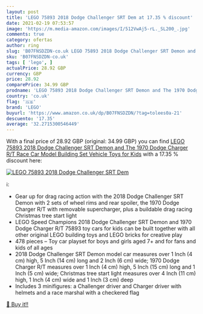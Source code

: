 ```yaml
---
layout: post
title: 'LEGO 75893 2018 Dodge Challenger SRT Dem at 17.35 % discount'
date: 2021-02-19 07:53:57
image: 'https://m.media-amazon.com/images/I/512VwAj5-rL._SL200_.jpg'
comments: true
category: ofertas
author: ring
slug: 'B07FNSDZDN-co.uk LEGO 75893 2018 Dodge Challenger SRT Demon and The 1970...'
sku: 'B07FNSDZDN-co.uk'
tags: [ 'lego', ]
actualPrice: 28.92 GBP
currency: GBP
price: 28.92
comparePrice: 34.99 GBP
prodname: 'LEGO 75893 2018 Dodge Challenger SRT Demon and The 1970 Dodge Charger R/T Race Car Model Building Set  Vehicle Toys for Kids'
country: 'co.uk'
flag: '🇬🇧'
brand: 'LEGO'
buyurl: 'https://www.amazon.co.uk/dp/B07FNSDZDN/?tag=tolees0a-21'
descuento: '17.35'
average: '32.2715300546449'
---
```


With a final price of 28.92 GBP (original: 34.99 GBP) you can find [LEGO 75893 2018 Dodge Challenger SRT Demon and The 1970 Dodge Charger R/T Race Car Model Building Set  Vehicle Toys for Kids](https://www.amazon.co.uk/dp/B07FNSDZDN/?tag=tolees0a-21) with a  17.35 % discount here:

[![LEGO 75893 2018 Dodge Challenger SRT Dem](https://m.media-amazon.com/images/I/512VwAj5-rL._SL200_.jpg)](https://www.amazon.co.uk/dp/B07FNSDZDN/?tag=tolees0a-21)

ℹ️:

- Gear up for drag racing action with the 2018 Dodge Challenger SRT Demon with 2 sets of wheel rims and rear spoiler, the 1970 Dodge Charger R/T with removable supercharger, plus a buildable drag racing Christmas tree start light
- LEGO Speed Champions 2018 Dodge Challenger SRT Demon and 1970 Dodge Charger R/T 75893 toy cars for kids can be built together with all other original LEGO building toys and LEGO bricks for creative play
- 478 pieces – Toy car playset for boys and girls aged 7+ and for fans and kids of all ages
- 2018 Dodge Challenger SRT Demon model car measures over 1 Inch (4 cm) high, 5 Inch (14 cm) long and 2 Inch (6 cm) wide; 1970 Dodge Charger R/T measures over 1 Inch (4 cm) high, 5 Inch (15 cm) long and 1 Inch (5 cm) wide; Christmas tree start light measures over 4 Inch (11 cm) high, 1 Inch (4 cm) wide and 1 Inch (3 cm) deep
- Includes 3 minifigures: a Challenger driver and Charger driver with helmets and a race marshal with a checkered flag

[🛒 Buy it!!](https://www.amazon.co.uk/dp/B07FNSDZDN/?tag=tolees0a-21)
